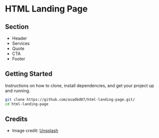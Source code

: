 # HTML Landing Page

## Section

- Header
- Services
- Quote
- CTA
- Footer

## Getting Started

Instructions on how to clone, install dependencies, and get your project up and running.

```bash
git clone https://github.com/asadbd07/html-landing-page.git/
cd html-landing-page
```

## Credits

- Image credit: [Unsplash](https://unsplash.com/)
